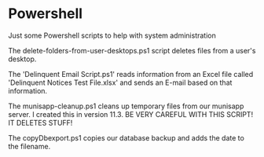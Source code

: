 # Powershell
Just some Powershell scripts to help with system administration

The delete-folders-from-user-desktops.ps1 script deletes files from a user's desktop.

The 'Delinquent Email Script.ps1' reads information from an Excel file called 'Delinquent Notices Test File.xlsx' and sends an E-mail based on that information.

The munisapp-cleanup.ps1 cleans up temporary files from our munisapp server. I created this in version 11.3. BE VERY CAREFUL WITH THIS SCRIPT! IT DELETES STUFF!

The copyDbexport.ps1 copies our database backup and adds the date to the filename.
